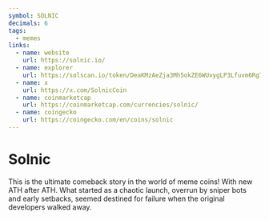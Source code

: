 ```yaml
---
symbol: SOLNIC
decimals: 6
tags:
  - memes
links:
  - name: website
    url: https://solnic.io/
  - name: explorer
    url: https://solscan.io/token/DeaKMzAeZja3Mh5okZE6WUvygLP3Lfuvm6Rg78HqXTz9
  - name: x
    url: https://x.com/SolnicCoin
  - name: coinmarketcap
    url: https://coinmarketcap.com/currencies/solnic/
  - name: coingecko
    url: https://coingecko.com/en/coins/solnic
---
```


# Solnic

This is the ultimate comeback story in the world of meme coins! With new ATH after ATH. What started as a chaotic launch, overrun by sniper bots and early setbacks, seemed destined for failure when the original developers walked away.
